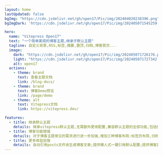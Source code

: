 ```yaml
---
layout: home
lastUpdated: false
bgImg: "https://cdn.jsdelivr.net/gh/open17/Pic/img/202404020238396.png"
bgImgDark: 'https://cdn.jsdelivr.net/gh/open17/Pic/img/202405071545259.jpg'

hero:
  name: "Vitepress Open17"
  text: "一个简单美观的博客主题,继承于默认主题"
  tagline: 自定义背景,RSS,标签,摘要,置顶,归档,博客首页...
  image:
    dark: "https://cdn.jsdelivr.net/gh/open17/Pic/img/202405071726176.png"
    light: "https://cdn.jsdelivr.net/gh/open17/Pic/img/202405071727342.png"
    alt: open17
  actions:
    - theme: brand
      text: 查看主题文档
      link: /blog-docs/
    - theme: brand
      text: 博客Demo预览
      link: /page/demo
    - theme: alt
      text: Vitepress文档
      link: https://vitepress.dev/

features:
  - title: 继承默认主题
    details: 继承vitepress默认主题,无需额外更改配置,兼容默认主题的全部功能,包括但不限于:代码片段导入,Markdown增强,自定义容器,vue组件使用,Sitemap...
  - title: 博客功能增强
    details: 对于博客主题常见的需求进行进一步加强,增加三种博客布局:标签页布局,归档页布局,博客主页布局,同时支持摘要,归档,博客置顶,头像,昵称,签名,RSS等常见博客功能需求
  - title: 更多体验加强
    details: 自动引用posts文件夹生成博客文章;提供懒人式一键引用默认配置;提供博客装饰模式,支持背景图自定义替换;markdown中支持tailwindcss优化样式书写体验...
---
```


